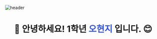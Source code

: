 
![header](https://capsule-render.vercel.app/api?type=venom&height=300&color=gradient&text=Hyuji&textBg=false&animation=fadeIn&section=header&reversal=false&fontAlignY=50&descAlign=31&descAlignY=100&fontColor=00000&fontSize=100)

# <p align="center">👋 안녕하세요! 1학년 <font color="#3655D9">오현지</font> 입니다. 😊</p>
